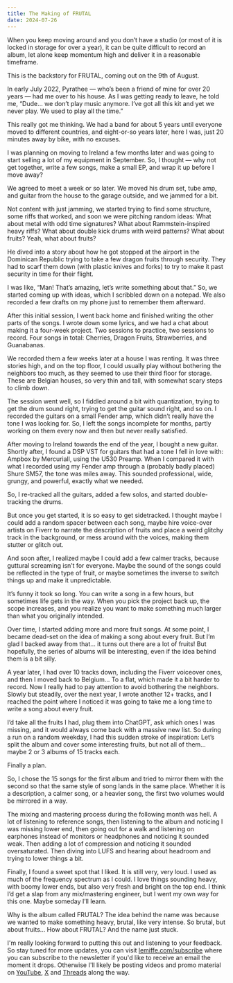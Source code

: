 ```yaml
---
title: The Making of FRUTAL
date: 2024-07-26
---
```


When you keep moving around and you don’t have a studio (or most of it is locked in storage for over a year), it can be quite difficult to record an album, let alone keep momentum high and deliver it in a reasonable timeframe.

This is the backstory for FRUTAL, coming out on the 9th of August.

In early July 2022, Pyrathee — who’s been a friend of mine for over 20 years — had me over to his house. As I was getting ready to leave, he told me, “Dude… we don’t play music anymore. I’ve got all this kit and yet we never play. We used to play all the time.”

This really got me thinking. We had a band for about 5 years until everyone moved to different countries, and eight-or-so years later, here I was, just 20 minutes away by bike, with no excuses.

I was planning on moving to Ireland a few months later and was going to start selling a lot of my equipment in September. So, I thought — why not get together, write a few songs, make a small EP, and wrap it up before I move away?

We agreed to meet a week or so later. We moved his drum set, tube amp, and guitar from the house to the garage outside, and we jammed for a bit.

Not content with just jamming, we started trying to find some structure, some riffs that worked, and soon we were pitching random ideas: What about metal with odd time signatures? What about Rammstein-inspired heavy riffs? What about double kick drums with weird patterns? What about fruits? Yeah, what about fruits?

He dived into a story about how he got stopped at the airport in the Dominican Republic trying to take a few dragon fruits through security. They had to scarf them down (with plastic knives and forks) to try to make it past security in time for their flight.

I was like, “Man! That’s amazing, let’s write something about that.” So, we started coming up with ideas, which I scribbled down on a notepad. We also recorded a few drafts on my phone just to remember them afterward.

After this initial session, I went back home and finished writing the other parts of the songs. I wrote down some lyrics, and we had a chat about making it a four-week project. Two sessions to practice, two sessions to record. Four songs in total: Cherries, Dragon Fruits, Strawberries, and Guanabanas.

We recorded them a few weeks later at a house I was renting. It was three stories high, and on the top floor, I could usually play without bothering the neighbors too much, as they seemed to use their third floor for storage. These are Belgian houses, so very thin and tall, with somewhat scary steps to climb down.

The session went well, so I fiddled around a bit with quantization, trying to get the drum sound right, trying to get the guitar sound right, and so on. I recorded the guitars on a small Fender amp, which didn’t really have the tone I was looking for. So, I left the songs incomplete for months, partly working on them every now and then but never really satisfied.

After moving to Ireland towards the end of the year, I bought a new guitar. Shortly after, I found a DSP VST for guitars that had a tone I fell in love with: Ampbox by Mercuriall, using the U530 Preamp. When I compared it with what I recorded using my Fender amp through a (probably badly placed) Shure SM57, the tone was miles away. This sounded professional, wide, grungy, and powerful, exactly what we needed.

So, I re-tracked all the guitars, added a few solos, and started double-tracking the drums.

But once you get started, it is so easy to get sidetracked. I thought maybe I could add a random spacer between each song, maybe hire voice-over artists on Fiverr to narrate the description of fruits and place a weird glitchy track in the background, or mess around with the voices, making them stutter or glitch out.

And soon after, I realized maybe I could add a few calmer tracks, because guttural screaming isn’t for everyone. Maybe the sound of the songs could be reflected in the type of fruit, or maybe sometimes the inverse to switch things up and make it unpredictable.

It’s funny it took so long. You can write a song in a few hours, but sometimes life gets in the way. When you pick the project back up, the scope increases, and you realize you want to make something much larger than what you originally intended.

Over time, I started adding more and more fruit songs. At some point, I became dead-set on the idea of making a song about every fruit. But I’m glad I backed away from that… it turns out there are a lot of fruits! But hopefully, the series of albums will be interesting, even if the idea behind them is a bit silly.

A year later, I had over 10 tracks down, including the Fiverr voiceover ones, and then I moved back to Belgium... To a flat, which made it a bit harder to record. Now I really had to pay attention to avoid bothering the neighbors. Slowly but steadily, over the next year, I wrote another 12+ tracks, and I reached the point where I noticed it was going to take me a long time to write a song about every fruit.

I’d take all the fruits I had, plug them into ChatGPT, ask which ones I was missing, and it would always come back with a massive new list. So during a run on a random weekday, I had this sudden stroke of inspiration: Let’s split the album and cover some interesting fruits, but not all of them… maybe 2 or 3 albums of 15 tracks each.

Finally a plan.

So, I chose the 15 songs for the first album and tried to mirror them with the second so that the same style of song lands in the same place. Whether it is a description, a calmer song, or a heavier song, the first two volumes would be mirrored in a way.

The mixing and mastering process during the following month was hell. A lot of listening to reference songs, then listening to the album and noticing I was missing lower end, then going out for a walk and listening on earphones instead of monitors or headphones and noticing it sounded weak. Then adding a lot of compression and noticing it sounded oversaturated. Then diving into LUFS and hearing about headroom and trying to lower things a bit.

Finally, I found a sweet spot that I liked. It is still very, very loud. I used as much of the frequency spectrum as I could. I love things sounding heavy, with boomy lower ends, but also very fresh and bright on the top end. I think I’d get a slap from any mix/mastering engineer, but I went my own way for this one. Maybe someday I’ll learn.

Why is the album called FRUTAL? The idea behind the name was because we wanted to make something heavy, brutal, like very intense. So brutal, but about fruits… How about FRUTAL? And the name just stuck.

I'm really looking forward to putting this out and listening to your feedback. So stay tuned for more updates, you can visit [lemiffe.com/subscribe](http://lemiffe.com/subscribe) where you can subscribe to the newsletter if you'd like to receive
an email the moment it drops. Otherwise I'll likely be posting videos and promo material on [YouTube](https://www.youtube.com/lemiffe), [X](https://x.com/lemiffe) and [Threads](https://www.threads.net/@lemiffe) along the way.
